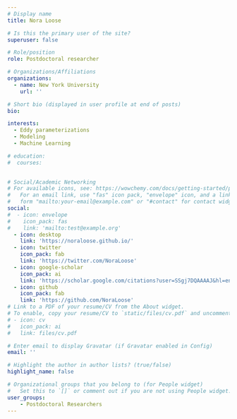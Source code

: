 ```yaml
---
# Display name
title: Nora Loose

# Is this the primary user of the site?
superuser: false

# Role/position
role: Postdoctoral researcher 

# Organizations/Affiliations
organizations:
  - name: New York University
    url: ''

# Short bio (displayed in user profile at end of posts)
bio: 

interests:
  - Eddy parameterizations
  - Modeling
  - Machine Learning

# education:
#  courses:
    

# Social/Academic Networking
# For available icons, see: https://wowchemy.com/docs/getting-started/page-builder/#icons
#   For an email link, use "fas" icon pack, "envelope" icon, and a link in the
#   form "mailto:your-email@example.com" or "#contact" for contact widget.
social:
#  - icon: envelope
#    icon_pack: fas
#    link: 'mailto:test@example.org'
  - icon: desktop
    link: 'https://noraloose.github.io/'
  - icon: twitter
    icon_pack: fab
    link: 'https://twitter.com/NoraLoose'
  - icon: google-scholar
    icon_pack: ai
    link: 'https://scholar.google.com/citations?user=SSgj7DQAAAAJ&hl=en&oi=ao'
  - icon: github
    icon_pack: fab
    link: 'https://github.com/NoraLoose'
# Link to a PDF of your resume/CV from the About widget.
# To enable, copy your resume/CV to `static/files/cv.pdf` and uncomment the lines below.
# - icon: cv
#   icon_pack: ai
#   link: files/cv.pdf

# Enter email to display Gravatar (if Gravatar enabled in Config)
email: ''

# Highlight the author in author lists? (true/false)
highlight_name: false

# Organizational groups that you belong to (for People widget)
#   Set this to `[]` or comment out if you are not using People widget.
user_groups:
    - Postdoctoral Researchers 
---
```


